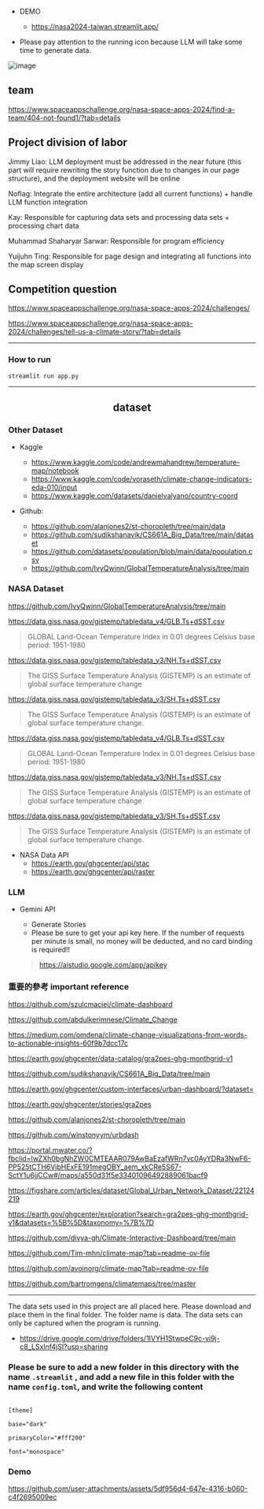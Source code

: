 + DEMO
    + https://nasa2024-taiwan.streamlit.app/

+ Please pay attention to the running icon because LLM will take some time to generate data.
  
![image](https://github.com/user-attachments/assets/2c92d4bd-1bd7-4849-b188-ccc445c6d4d7)


## team

https://www.spaceappschallenge.org/nasa-space-apps-2024/find-a-team/404-not-found1/?tab=details


## Project division of labor

Jimmy Liao: LLM deployment must be addressed in the near future (this part will require rewriting the story function due to changes in our page structure), and the deployment website will be online

Noflag: Integrate the entire architecture (add all current functions) + handle LLM function integration

Kay: Responsible for capturing data sets and processing data sets + processing chart data

Muhammad Shaharyar Sarwar: Responsible for program efficiency

Yuijuhn Ting: Responsible for page design and integrating all functions into the map screen display

## Competition question

https://www.spaceappschallenge.org/nasa-space-apps-2024/challenges/

https://www.spaceappschallenge.org/nasa-space-apps-2024/challenges/tell-us-a-climate-story/?tab=details

---


### How to run

`streamlit run app.py`


-----
<h2 align='center'>dataset</h2>

### Other Dataset

+ Kaggle
    + https://www.kaggle.com/code/andrewmahandrew/temperature-map/notebook
    + https://www.kaggle.com/code/voraseth/climate-change-indicators-eda-010/input
    + https://www.kaggle.com/datasets/danielvalyano/country-coord


+ Github:
  + https://github.com/alanjones2/st-choropleth/tree/main/data
  + https://github.com/sudikshanavik/CS661A_Big_Data/tree/main/dataset
  + https://github.com/datasets/population/blob/main/data/population.csv
  + https://github.com/IvyQwinn/GlobalTemperatureAnalysis/tree/main
  
### NASA Dataset

https://github.com/IvyQwinn/GlobalTemperatureAnalysis/tree/main

https://data.giss.nasa.gov/gistemp/tabledata_v4/GLB.Ts+dSST.csv 

> GLOBAL Land-Ocean Temperature Index in 0.01 degrees Celsius   base period: 1951-1980

https://data.giss.nasa.gov/gistemp/tabledata_v3/NH.Ts+dSST.csv

> The GISS Surface Temperature Analysis (GISTEMP) is an estimate of global surface temperature change

https://data.giss.nasa.gov/gistemp/tabledata_v3/SH.Ts+dSST.csv

> The GISS Surface Temperature Analysis (GISTEMP) is an estimate of global surface temperature change.

https://data.giss.nasa.gov/gistemp/tabledata_v4/GLB.Ts+dSST.csv 

> GLOBAL Land-Ocean Temperature Index in 0.01 degrees Celsius   base period: 1951-1980

https://data.giss.nasa.gov/gistemp/tabledata_v3/NH.Ts+dSST.csv

> The GISS Surface Temperature Analysis (GISTEMP) is an estimate of global surface temperature change

https://data.giss.nasa.gov/gistemp/tabledata_v3/SH.Ts+dSST.csv

> The GISS Surface Temperature Analysis (GISTEMP) is an estimate of global surface temperature change.

+ NASA Data API
  + https://earth.gov/ghgcenter/api/stac
  + https://earth.gov/ghgcenter/api/raster

### LLM
+ Gemini API
  + Generate Stories
  + Please be sure to get your api key here. If the number of requests per minute is small, no money will be deducted, and no card binding is required!!

  > https://aistudio.google.com/app/apikey

### 重要的參考 important reference
  
  https://github.com/szulcmaciej/climate-dashboard

  https://github.com/abdulkerimnese/Climate_Change 

  https://medium.com/omdena/climate-change-visualizations-from-words-to-actionable-insights-60f9b7dcc17c 
   
  https://earth.gov/ghgcenter/data-catalog/gra2pes-ghg-monthgrid-v1

  https://github.com/sudikshanavik/CS661A_Big_Data/tree/main
  
  https://earth.gov/ghgcenter/custom-interfaces/urban-dashboard/?dataset=
  
  https://earth.gov/ghgcenter/stories/gra2pes

  https://github.com/alanjones2/st-choropleth/tree/main
  
  https://github.com/winstonyym/urbdash  
  
  https://portal.mwater.co/?fbclid=IwZXh0bgNhZW0CMTEAAR079AwBaEzafWRn7vc0AyYDRa3NwF6-PP525tCTH6VjbHExFE191megOBY_aem_xkCRe5S67-SctY1u6jjCCw#/maps/a550d31f5e33401096492889061bacf9 
  
  https://figshare.com/articles/dataset/Global_Urban_Network_Dataset/22124219
  
  https://earth.gov/ghgcenter/exploration?search=gra2pes-ghg-monthgrid-v1&datasets=%5B%5D&taxonomy=%7B%7D 

  https://github.com/divya-gh/Climate-Interactive-Dashboard/tree/main
  
  https://github.com/Tim-mhn/climate-map?tab=readme-ov-file

  https://github.com/avoinorg/climate-map?tab=readme-ov-file

  https://github.com/bartromgens/climatemaps/tree/master

---------------

The data sets used in this project are all placed here. Please download and place them in the final folder. The folder name is data. The data sets can only be captured when the program is running.

+ https://drive.google.com/drive/folders/1IVYH1StwpeC9c-vi9j-c8_LSxlnf4jSI?usp=sharing

### Please be sure to add a new folder in this directory with the name `.streamlit` , and add a new file in this folder with the name `config.toml`, and write the following content

```

[theme]

base="dark"

primaryColor="#fff200"

font="monospace"
```

### Demo


https://github.com/user-attachments/assets/5df956d4-647e-4316-b060-c4f2695009ec


